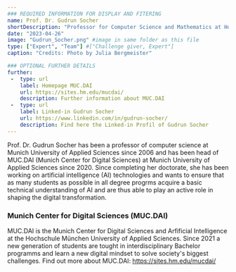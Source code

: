 ```yaml
---
### REQUIRED INFORMATION FOR DISPLAY AND FITERING
name: Prof. Dr. Gudrun Socher
shortDescription: "Professor for Computer Science and Mathematics at Hochschule München University of Applied Sciences"
date: "2023-04-26"
image: "Gudrun_Socher.png" #image in same folder as this file
type: ["Expert", "Team"] #["Challenge giver, Expert"]
caption: "Credits: Photo by Julia Bergmeister"

### OPTIONAL FURTHER DETAILS
further:
 -  type: url
    label: Homepage MUC.DAI
    url: https://sites.hm.edu/mucdai/
    description: Further information about MUC.DAI 
 -  type: url
    label: Linked-in Gudrun Socher
    url: https://www.linkedin.com/in/gudrun-socher/
    description: Find here the Linked-in Profil of Gudrun Socher 
---
```


Prof. Dr. Gudrun Socher has been a professor of computer science at Munich University of Applied Sciences since 2006 and has been head of MUC.DAI (Munich Center for Digital Sciences) at Munich University of Applied Sciences since 2020. Since completing her doctorate, she has been working on artificial intelligence (AI) technologies and wants to ensure that as many students as possible in all degree progrms acquire a basic technical understanding of AI and are thus able to play an active role in shaping the digital transformation. 
 

### Munich Center for Digital Sciences (MUC.DAI)

MUC.DAI is the Munich Center for Digital Sciences and Arfificial Intelligence at the Hochschule München University of Applied Sciences. Since 2021 a new generation of students are tought in interdisciplinary Bachelor programms and learn a new digital mindset to solve society's biggest challenges. 
Find out more about MUC.DAI: https://sites.hm.edu/mucdai/

